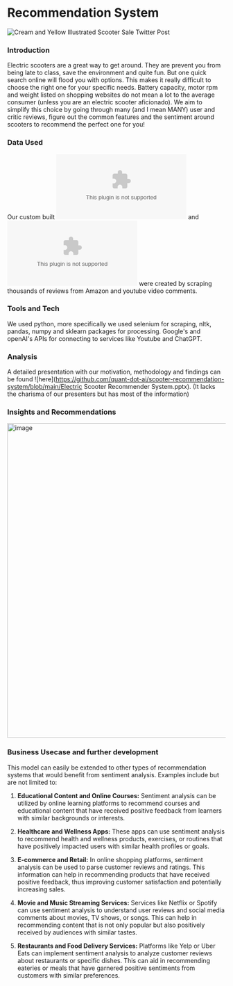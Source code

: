 # Recommendation System
![Cream and Yellow Illustrated Scooter Sale Twitter Post](https://github.com/quant-dot-ai/scooter-recommendation-system/assets/146693417/d42abe45-fd1b-4eee-a69d-ccf53cac55a2)

### Introduction
Electric scooters are a great way to get around. They are prevent you from being late to class, save the environment and quite fun. But one quick search online will flood you with options. This makes it  really difficult to choose the right one for your specific needs. Battery capacity, motor rpm and weight listed on shopping websites do not mean a lot to the average consumer (unless you are an electric scooter aficionado). We aim to simplify this choice by going through many (and I mean MANY) user and critic reviews, figure out the common features and the sentiment around scooters to recommend the perfect one for you!

### Data Used
Our custom built ![Feature dataset](https://github.com/quant-dot-ai/scooter-recommendation-system/blob/main/Electric_Scooter_Features.csv) and ![Reviews Dataset](https://github.com/quant-dot-ai/scooter-recommendation-system/blob/main/Electric_Scooter_Reviews.csv)  were created by scraping thousands of reviews from Amazon and youtube video comments.

### Tools and Tech
We used python, more specifically we used selenium for scraping, nltk, pandas, numpy and sklearn packages for processing. Google's and openAI's APIs for connecting to services like Youtube and ChatGPT. 

### Analysis
A detailed presentation with our motivation, methodology and findings can be found ![here](https://github.com/quant-dot-ai/scooter-recommendation-system/blob/main/Electric Scooter Recommender System.pptx). (It lacks the charisma of our presenters but has most of the information)

### Insights and Recommendations
<img width="723" alt="image" src="https://github.com/quant-dot-ai/scooter-recommendation-system/assets/146693417/c5b16712-a49f-4ca2-968f-2614e5b3386d">

### Business Usecase and further development
This model can easily be extended to other types of recommendation systems that would benefit from sentiment analysis. Examples include but are not limited to:

1. **Educational Content and Online Courses:** Sentiment analysis can be utilized by online learning platforms to recommend courses and educational content that have received positive feedback from learners with similar backgrounds or interests.

2. **Healthcare and Wellness Apps:** These apps can use sentiment analysis to recommend health and wellness products, exercises, or routines that have positively impacted users with similar health profiles or goals.

3. **E-commerce and Retail:** In online shopping platforms, sentiment analysis can be used to parse customer reviews and ratings. This information can help in recommending products that have received positive feedback, thus improving customer satisfaction and potentially increasing sales.

4. **Movie and Music Streaming Services:** Services like Netflix or Spotify can use sentiment analysis to understand user reviews and social media comments about movies, TV shows, or songs. This can help in recommending content that is not only popular but also positively received by audiences with similar tastes.

5. **Restaurants and Food Delivery Services:** Platforms like Yelp or Uber Eats can implement sentiment analysis to analyze customer reviews about restaurants or specific dishes. This can aid in recommending eateries or meals that have garnered positive sentiments from customers with similar preferences.
